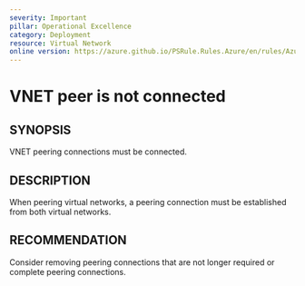 ```yaml
---
severity: Important
pillar: Operational Excellence
category: Deployment
resource: Virtual Network
online version: https://azure.github.io/PSRule.Rules.Azure/en/rules/Azure.VNET.PeerState/
---
```


# VNET peer is not connected

## SYNOPSIS

VNET peering connections must be connected.

## DESCRIPTION

When peering virtual networks, a peering connection must be established from both virtual networks.

## RECOMMENDATION

Consider removing peering connections that are not longer required or complete peering connections.
